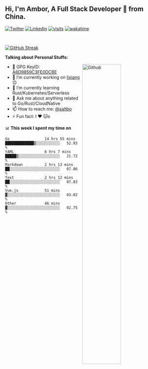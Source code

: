 ## Hi, I'm Ambor, A Full Stack Developer 🚀 from China.

[![Twitter](https://img.shields.io/badge/-saltbo-1ca0f1?style=flat&logo=twitter&logoColor=white)](https://twitter.com/rdsaltbo)
[![Linkedin](https://img.shields.io/badge/-saltbo-blue?style=flat&logo=Linkedin&logoColor=white)](https://www.linkedin.com/in/saltbo/)
[![visits](https://visitor.vercel.app/page/saltbo?color=light-green)](https://github.com/saltbo/)
[![wakatime](https://wakatime.com/badge/user/f82b1c77-faab-48cd-aef5-a12c0aff104b.svg)](https://wakatime.com/@f82b1c77-faab-48cd-aef5-a12c0aff104b)

&nbsp;  

[![GitHub Streak](http://github-readme-streak-stats.herokuapp.com?user=saltbo&hide_border=true&date_format=M%20j%5B%2C%20Y%5D)](https://git.io/streak-stats)

**Talking about Personal Stuffs:**
<!-- Any image aligned to the right. Beware the width  -->
<img width="50%" align="right" alt="Github" src="https://raw.githubusercontent.com/saltbo/saltbo/master/images/git-header.svg" />

- 🤘 GPG KeyID: [A6D9859C3FE0DCBE](https://saltbo.cn/pgp_keys.asc)
- 🔭 I’m currently working on [lixiang](https://www.lixiang.com/) :wink:
- 🌱 I’m currently learning Rust/Kubernetes/Serverless
- 💬 Ask me about anything related to Go/Rust/CloudNative
- 📫 How to reach me: [@saltbo](https://t.me/saltbo)
- ⚡ Fun fact: I :heart: :cat:s


📊 **This week I spent my time on**
<!--START_SECTION:waka-->

```text
Go                14 hrs 55 mins  █████████████▒░░░░░░░░░░░   52.93 %
YAML              6 hrs 7 mins    █████▒░░░░░░░░░░░░░░░░░░░   21.72 %
Markdown          2 hrs 13 mins   ██░░░░░░░░░░░░░░░░░░░░░░░   07.86 %
Text              2 hrs 12 mins   ██░░░░░░░░░░░░░░░░░░░░░░░   07.83 %
Vue.js            51 mins         ▓░░░░░░░░░░░░░░░░░░░░░░░░   03.02 %
Other             46 mins         ▓░░░░░░░░░░░░░░░░░░░░░░░░   02.75 %
```

<!--END_SECTION:waka-->
